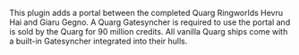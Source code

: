 This plugin adds a portal between the completed Quarg Ringworlds Hevru Hai and Giaru Gegno.
A Quarg Gatesyncher is required to use the portal and is sold by the Quarg for 90 million credits.
All vanilla Quarg ships come with a built-in Gatesyncher integrated into their hulls.
